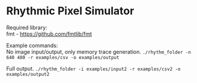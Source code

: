 # Rhythmic Pixel Simulator

Required library:  
fmt - https://github.com/fmtlib/fmt

Example commands:  
No image input/output, only memory trace generation.
`./rhythm_folder -n 640 480 -r examples/csv -o examples/output`

Full output.
`./rhythm_folder -i examples/input2 -r examples/csv2 -o examples/output2`
